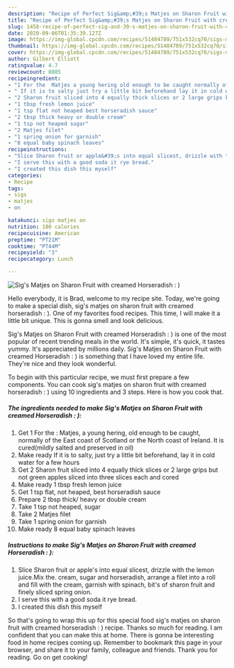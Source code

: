 ```yaml
---
description: "Recipe of Perfect Sig&amp;#39;s Matjes on Sharon Fruit with creamed Horseradish : )"
title: "Recipe of Perfect Sig&amp;#39;s Matjes on Sharon Fruit with creamed Horseradish : )"
slug: 1458-recipe-of-perfect-sig-and-39-s-matjes-on-sharon-fruit-with-creamed-horseradish
date: 2020-09-06T01:35:39.127Z
image: https://img-global.cpcdn.com/recipes/51484789/751x532cq70/sigs-matjes-on-sharon-fruit-with-creamed-horseradish-recipe-main-photo.jpg
thumbnail: https://img-global.cpcdn.com/recipes/51484789/751x532cq70/sigs-matjes-on-sharon-fruit-with-creamed-horseradish-recipe-main-photo.jpg
cover: https://img-global.cpcdn.com/recipes/51484789/751x532cq70/sigs-matjes-on-sharon-fruit-with-creamed-horseradish-recipe-main-photo.jpg
author: Gilbert Elliott
ratingvalue: 4.7
reviewcount: 8085
recipeingredient:
- "1 For the  Matjes a young hering old enough to be caught normally of the East coast of Scotland or the North coast of Ireland It is curedmildly salted and preserved in oil"
- " If it is to salty just try a little bit beforehand lay it in cold water for a few hours"
- "2 Sharon fruit sliced into 4 equally thick slices or 2 large grips but not green apples sliced into three slices each and cored"
- "1 tbsp fresh lemon juice"
- "1 tsp flat not heaped best horseradish sauce"
- "2 tbsp thick heavy or double cream"
- "1 tsp not heaped sugar"
- "2 Matjes filet"
- "1 spring onion for garnish"
- "8 equal baby spinach leaves"
recipeinstructions:
- "Slice Sharon fruit or apple&#39;s into equal slicest, drizzle with the lemon juice.Mix the. cream, sugar and horseradish, arrange a filet into a roll and fill with the cream, garnish with spinach, bit&#39;s of sharon fruit and finely sliced spring onion."
- "I serve this with a good soda it rye bread."
- "I created this dish this myself"
categories:
- Recipe
tags:
- sigs
- matjes
- on

katakunci: sigs matjes on 
nutrition: 180 calories
recipecuisine: American
preptime: "PT21M"
cooktime: "PT44M"
recipeyield: "3"
recipecategory: Lunch

---
```



![Sig&#39;s Matjes on Sharon Fruit with creamed Horseradish : )](https://img-global.cpcdn.com/recipes/51484789/751x532cq70/sigs-matjes-on-sharon-fruit-with-creamed-horseradish-recipe-main-photo.jpg)

Hello everybody, it is Brad, welcome to my recipe site. Today, we're going to make a special dish, sig&#39;s matjes on sharon fruit with creamed horseradish : ). One of my favorites food recipes. This time, I will make it a little bit unique. This is gonna smell and look delicious.

Sig&#39;s Matjes on Sharon Fruit with creamed Horseradish : ) is one of the most popular of recent trending meals in the world. It's simple, it's quick, it tastes yummy. It's appreciated by millions daily. Sig&#39;s Matjes on Sharon Fruit with creamed Horseradish : ) is something that I have loved my entire life. They're nice and they look wonderful.




To begin with this particular recipe, we must first prepare a few components. You can cook sig&#39;s matjes on sharon fruit with creamed horseradish : ) using 10 ingredients and 3 steps. Here is how you cook that.

<!--inarticleads1-->

##### The ingredients needed to make Sig&#39;s Matjes on Sharon Fruit with creamed Horseradish : ):

1. Get 1 For the : Matjes, a young hering, old enough to be caught, normally of the East coast of Scotland or the North coast of Ireland. It is cured(mildly salted and preserved in oil)
1. Make ready  If it is to salty, just try a little bit beforehand, lay it in cold water for a few hours
1. Get 2 Sharon fruit sliced into 4 equally thick slices or 2 large grips but not green apples sliced into three slices each and cored
1. Make ready 1 tbsp fresh lemon juice
1. Get 1 tsp flat, not heaped, best horseradish sauce
1. Prepare 2 tbsp thick/ heavy or double cream
1. Take 1 tsp not heaped, sugar
1. Take 2 Matjes filet
1. Take 1 spring onion for garnish
1. Make ready 8 equal baby spinach leaves




<!--inarticleads2-->

##### Instructions to make Sig&#39;s Matjes on Sharon Fruit with creamed Horseradish : ):

1. Slice Sharon fruit or apple&#39;s into equal slicest, drizzle with the lemon juice.Mix the. cream, sugar and horseradish, arrange a filet into a roll and fill with the cream, garnish with spinach, bit&#39;s of sharon fruit and finely sliced spring onion.
1. I serve this with a good soda it rye bread.
1. I created this dish this myself




So that's going to wrap this up for this special food sig&#39;s matjes on sharon fruit with creamed horseradish : ) recipe. Thanks so much for reading. I am confident that you can make this at home. There is gonna be interesting food in home recipes coming up. Remember to bookmark this page in your browser, and share it to your family, colleague and friends. Thank you for reading. Go on get cooking!
